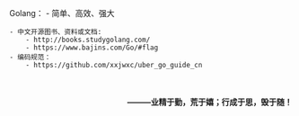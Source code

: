 Golang：
    - 简单、高效、强大

    - 中文开源图书、资料或文档:
        - http://books.studygolang.com/
        - https://www.bajins.com/Go/#flag
    - 编码规范：
        - https://github.com/xxjwxc/uber_go_guide_cn

　　
**<p align=right> ———业精于勤，荒于嬉；行成于思，毁于随！ </p>**